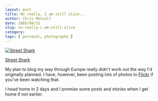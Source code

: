 ```yaml
---
layout: post
title: No really, I am still alive...
author: Chris Metcalf
date: 2005/09/15
slug: no-really-i-am-still-alive
category: 
tags: [ personal, photography ]
---
```


<a href="http://www.flickr.com/photos/chrismetcalf/43098185/" title="Street Shark"><img src="http://static.flickr.com/25/43098185_7d20c1be38.jpg" alt="Street Shark" class="flickrphoto" /></a>

<a href="http://www.flickr.com/photos/chrismetcalf/43098185/" class="photocaption">Street Shark</a>

My plan to blog my way through Europe really didn't work out the way I'd originally planned. I have, however, been posting lots of photos to <a href="http://flickr.com/photos/chrismetcalf/">Flickr</a> if you've been watching that.

I head home in 2 days and I promise some posts and stories when I get home if not earlier.
